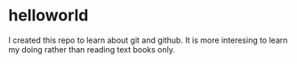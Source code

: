 # helloworld
I created this repo to learn about git and github.
It is more interesing to learn my doing rather than reading text books only.
